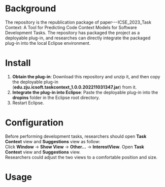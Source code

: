 # Background
The repository is the republication package of paper---ICSE_2023_Task Context: A Tool for Predicting Code Context Models for Software Development Tasks. The repository has packaged the project as a deployable plug-in, and researches can directly integrate the packaged plug-in into the local Eclipse environment.

# Install
1. **Obtain the plug-in**: Download this repository and unzip it, and then copy the deployable plug-in (**edu.zju.icsoft.taskcontext_1.0.0.202211031347.jar**) from it.
2. **Integrate the plug-in into Eclipse**: Paste the deployable plug-in into the **dropins** folder in the Eclipse root directory.
3. Restart Eclipse.

# Configuration
Before performing development tasks, researchers should open **Task Context** view and **Suggestions** view as follow:  
Click **Window** -> **Show View** -> **Other...** -> **InterestView**. Open **Task Context** view and **Suggestions** view.  
Researchers could adjust the two views to a comfortable position and size.

# Usage

